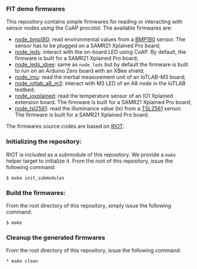 ### FIT demo firmwares

This repository contains simple firmwares for reading or interacting with
sensor nodes using the CoAP procotol. The available firmwares are:
* [node_bmp180](./firmwares/node_bmp180): read environmental values from a
  [BMP180](https://www.bosch-sensortec.com/bst/products/all_products/bmp180) sensor.
  The sensor has to be plugged on a SAMR21 Xplained Pro board;
* [node_leds](./firmwares/node_leds): interact with the on-board LED using CoAP.
  By default, the firmware is built for a SAMR21 Xplained Pro board;
* [node_leds_xbee](./firmwares/node_leds_xbee): same as `node_leds` but by default the
  firmware is built to run on an Arduino Zero board with an XBee shield;
* [node_imu](./firmwares/node_imu): read the inertial measurement unit of an
  IoTLAB-M3 board;
* [node_iotlab_a8_m3](./firmwares/node_iotlab_a8_m3): interact with M3 LED of an
  A8 node in the IoTLAB testbed;
* [node_ioxplained](./firmwares/ioxplained): read the temperature sensor of an
  IO1 Xplained extension board. The firmware is built for a SAMR21 Xplained Pro
  board;
* [node_tsl2561](./firmware/node_tsl2561): read the illuminance value (lx) from
  a
  [TSL2561](http://ams.com/eng/Products/Light-Sensors/Ambient-Light-Sensors/TSL2561/TSL2560-TSL2561-Datasheet)
  sensor. The firmware is built for a SAMR21 Xplained Pro board.

The firmwares source codes are based on [RIOT](https://github.com/RIOT-OS/RIOT).

### Initializing the repository:

RIOT is included as a submodule of this repository. We provide a `make` helper
target to initialize it. From the root of this repository, issue the following
command:
```
$ make init_submodules
```

### Build the firmwares:

From the root directory of this repository, simply issue the following command:
```
$ make
```

### Cleanup the generated firmwares

From the root directory of this repository, issue the following command:
```
* make clean
```
